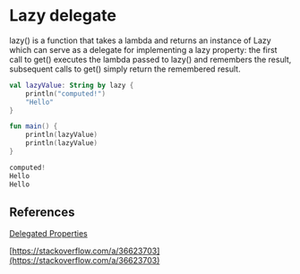 # Lazy delegate

lazy() is a function that takes a lambda and returns an instance of Lazy<T> which can serve as a delegate for implementing a lazy property: the first call to get() executes the lambda passed to lazy() and remembers the result, subsequent calls to get() simply return the remembered result.

```kotlin
val lazyValue: String by lazy {
    println("computed!")
    "Hello"
}

fun main() {
    println(lazyValue)
    println(lazyValue)
}

computed!
Hello
Hello
```

## References

[Delegated Properties](https://kotlinlang.org/docs/reference/delegated-properties.html)

[https://stackoverflow.com/a/36623703](https://stackoverflow.com/a/36623703)